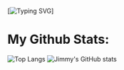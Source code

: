 [![Typing SVG](https://readme-typing-svg.demolab.com?font=Fira+Code&size=25&duration=2250&pause=100&color=0000F7&multiline=true&width=500&height=75&lines=Jimmy+Zhang;Full-stack+Web+Developer)]

# My Github Stats:

![Top Langs](https://github-readme-stats.vercel.app/api/top-langs/?username=anuraghazra&layout=compact)
![Jimmy's GitHub stats](https://github-readme-stats.vercel.app/api?username=jimmyzhng)

